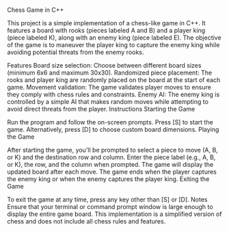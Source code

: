 Chess Game in C++

This project is a simple implementation of a chess-like game in C++. It features a board with rooks (pieces labeled A and B) and a player king (piece labeled K), along with an enemy king (piece labeled E). The objective of the game is to maneuver the player king to capture the enemy king while avoiding potential threats from the enemy rooks.

Features
Board size selection: Choose between different board sizes (minimum 6x6 and maximum 30x30).
Randomized piece placement: The rooks and player king are randomly placed on the board at the start of each game.
Movement validation: The game validates player moves to ensure they comply with chess rules and constraints.
Enemy AI: The enemy king is controlled by a simple AI that makes random moves while attempting to avoid direct threats from the player.
Instructions
Starting the Game

Run the program and follow the on-screen prompts.
Press [S] to start the game.
Alternatively, press [D] to choose custom board dimensions.
Playing the Game

After starting the game, you'll be prompted to select a piece to move (A, B, or K) and the destination row and column.
Enter the piece label (e.g., A, B, or K), the row, and the column when prompted.
The game will display the updated board after each move.
The game ends when the player captures the enemy king or when the enemy captures the player king.
Exiting the Game

To exit the game at any time, press any key other than [S] or [D].
Notes
Ensure that your terminal or command prompt window is large enough to display the entire game board.
This implementation is a simplified version of chess and does not include all chess rules and features.
